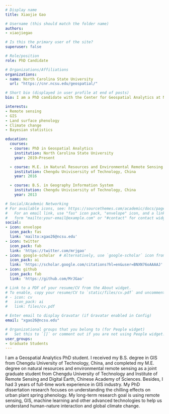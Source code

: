 ```yaml
---
# Display name
title: Xiaojie Gao

# Username (this should match the folder name)
authors:
- xiaojiegao

# Is this the primary user of the site?
superuser: false

# Role/position
role: PhD Candidate

# Organizations/Affiliations
organizations:
- name: North Carolina State University
  url: "https://cnr.ncsu.edu/geospatial/"

# Short bio (displayed in user profile at end of posts)
bio: I am a PhD candidate with the Center for Geospatial Analytics at North Carolina State University.

interests:
- Remote sensing
- GIS
- Land surface phenology
- Climate change
- Bayesian statistics

education:
  courses:
  - course: PhD in Geospatial Analytics
    institution: North Carolina State University
    year: 2019–Present

  - course: M.E. in Natural Resources and Environmental Remote Sensing
    institution: Chengdu Univisersity of Technology, China
    year: 2016

  - course: B.S. in Geography Information System
    institution: Chengdu Univisersity of Technology, China
    year: 2013

# Social/Academic Networking
# For available icons, see: https://sourcethemes.com/academic/docs/page-builder/#icons
#   For an email link, use "fas" icon pack, "envelope" icon, and a link in the
#   form "mailto:your-email@example.com" or "#contact" for contact widget.
social:
- icon: envelope
  icon_pack: fas
  link: 'mailto:xgao26@ncsu.edu'
- icon: twitter
  icon_pack: fab
  link: 'https://twitter.com/mrjgao'
- icon: google-scholar  # Alternatively, use `google-scholar` icon from `ai` icon pack
  icon_pack: ai
  link: 'https://scholar.google.com/citations?hl=en&user=BNXN76oAAAAJ'
- icon: github
  icon_pack: fab
  link: 'https://github.com/MrJGao'

# Link to a PDF of your resume/CV from the About widget.
# To enable, copy your resume/CV to `static/files/cv.pdf` and uncomment the lines below.
# - icon: cv
#   icon_pack: ai
#   link: files/cv.pdf

# Enter email to display Gravatar (if Gravatar enabled in Config)
email: "xgao26@ncsu.edu"

# Organizational groups that you belong to (for People widget)
#   Set this to `[]` or comment out if you are not using People widget.
user_groups:
- Graduate Students
---
```


I am a Geospatial Analytics PhD student. I received my B.S. degree in GIS from Chengdu University of Technology, China, and completed my M.E. degree on natural resources and environmental remote sensing as a joint graduate student from Chengdu University of Technology and Institute of Remote Sensing and Digital Earth, Chinese Academy of Sciences. Besides, I had 3 years of full-time work experience in GIS industry. My PhD dissertation research focuses on understanding the chilling effects on urban plant spring phenology. My long-term research goal is using remote sensing, GIS, machine learning and other advanced technologies to help us understand human-nature interaction and global climate change.
